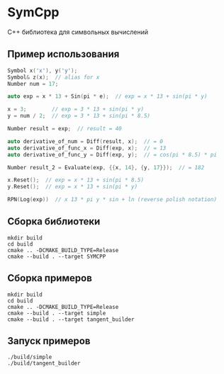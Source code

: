 # SymCpp

С++ библиотека для символьных вычислений

## Пример использования

```c++
Symbol x('x'), y('y');
Symbol& z(x);  // alias for x
Number num = 17;

auto exp = x * 13 + Sin(pi * e);  // exp = x * 13 + sin(pi * y)

x = 3;        // exp = 3 * 13 + sin(pi * y)
y = num / 2;  // exp = 3 * 13 + sin(pi * 8.5)

Number result = exp;  // result = 40

auto derivative_of_num = Diff(result, x);  // = 0
auto derivative_of_func_x = Diff(exp, x);  // = 13
auto derivative_of_func_y = Diff(exp, y);  // = cos(pi * 8.5) * pi

Number result_2 = Evaluate(exp, {{x, 14}, {y, 17}});  // = 182

x.Reset();  // exp = x * 13 + sin(pi * 8.5)
y.Reset();  // exp = x * 13 + sin(pi * y)

RPN(Log(exp))  // x 13 * pi y * sin + ln (reverse polish notation)
```

## Сборка библиотеки

```shell
mkdir build
cd build
cmake .. -DCMAKE_BUILD_TYPE=Release
cmake --build . --target SYMCPP
```

## Сборка примеров

```shell
mkdir build
cd build
cmake .. -DCMAKE_BUILD_TYPE=Release
cmake --build . --target simple
cmake --build . --target tangent_builder
```

## Запуск примеров

```shell
./build/simple
./build/tangent_builder
```